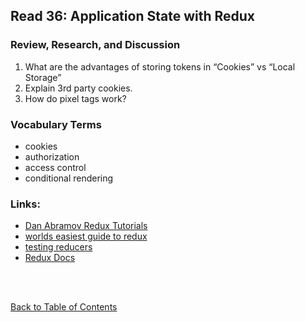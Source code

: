 ## Read 36: Application State with Redux

### Review, Research, and Discussion

1. What are the advantages of storing tokens in “Cookies” vs “Local Storage”
2. Explain 3rd party cookies.
3. How do pixel tags work?

### Vocabulary Terms

- cookies
- authorization
- access control
- conditional rendering

### Links:

- [Dan Abramov Redux Tutorials](https://egghead.io/courses/getting-started-with-redux)
- [worlds easiest guide to redux](https://medium.freecodecamp.org/understanding-redux-the-worlds-easiest-guide-to-beginning-redux-c695f45546f6)
- [testing reducers](https://medium.com/@netxm/testing-redux-reducers-with-jest-6653abbfe3e1)
- [Redux Docs](https://redux.js.org/)

<br>
<br>

[Back to Table of Contents](README.md)
